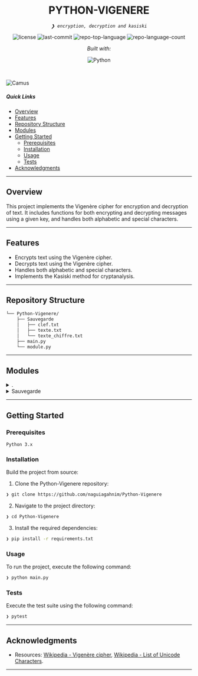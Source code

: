 <p align="center">
    <h1 align="center">PYTHON-VIGENERE</h1>
</p>
<p align="center">
    <em><code>❯ encryption, decryption and kasiski</code></em>
</p>
<p align="center">
	<img src="https://img.shields.io/github/license/naguiagahnim/Python-Vigenere?style=flat&logo=opensourceinitiative&logoColor=white&color=ff00bc" alt="license">
	<img src="https://img.shields.io/github/last-commit/naguiagahnim/Python-Vigenere?style=flat&logo=git&logoColor=white&color=ff00bc" alt="last-commit">
	<img src="https://img.shields.io/github/languages/top/naguiagahnim/Python-Vigenere?style=flat&color=ff00bc" alt="repo-top-language">
	<img src="https://img.shields.io/github/languages/count/naguiagahnim/Python-Vigenere?style=flat&color=ff00bc" alt="repo-language-count">
</p>
<p align="center">
		<em>Built with:</em>
</p>
<p align="center">
	<img src="https://img.shields.io/badge/Python-3776AB.svg?style=flat&logo=Python&logoColor=white" alt="Python">
</p>

<br>

![Camus](https://media1.tenor.com/m/aNzzrsihnysAAAAC/albertcamus.gif)

#####  Quick Links

- [ Overview](#-overview)
- [ Features](#-features)
- [ Repository Structure](#-repository-structure)
- [ Modules](#-modules)
- [ Getting Started](#-getting-started)
    - [ Prerequisites](#-prerequisites)
    - [ Installation](#-installation)
    - [ Usage](#-usage)
    - [ Tests](#-tests)
- [ Acknowledgments](#-acknowledgments)

---

##  Overview

This project implements the Vigenère cipher for encryption and decryption of text. It includes functions for both encrypting and decrypting messages using a given key, and handles both alphabetic and special characters.

---

##  Features

- Encrypts text using the Vigenère cipher.
- Decrypts text using the Vigenère cipher.
- Handles both alphabetic and special characters.
- Implements the Kasiski method for cryptanalysis.

---

##  Repository Structure

```sh
└── Python-Vigenere/
    ├── Sauvegarde
    │   ├── clef.txt
    │   ├── texte.txt
    │   └── texte_chiffre.txt
    ├── main.py
    └── module.py
```

---

##  Modules

<details closed><summary>.</summary>

| File | Summary |
| --- | --- |
| [main.py](https://github.com/naguiagahnim/Python-Vigenere/blob/main/main.py) | <code>❯ The main file that is executed</code> |
| [module.py](https://github.com/naguiagahnim/Python-Vigenere/blob/main/module.py) | <code>❯ The file containing all of the functions</code> |

</details>

<details closed><summary>Sauvegarde</summary>

| File | Summary |
| --- | --- |
| [texte_chiffre.txt](https://github.com/naguiagahnim/Python-Vigenere/blob/main/Sauvegarde/texte_chiffre.txt) | <code>❯ The file saving the encrypted text</code> |
| [texte.txt](https://github.com/naguiagahnim/Python-Vigenere/blob/main/Sauvegarde/texte.txt) | <code>❯ An input file for the functions, containing the decrypted text</code> |
| [clef.txt](https://github.com/naguiagahnim/Python-Vigenere/blob/main/Sauvegarde/clef.txt) | <code>❯An input file for the functions, containing the key</code> |

</details>

---

##  Getting Started

###  Prerequisites

`Python 3.x`

###  Installation

Build the project from source:

1. Clone the Python-Vigenere repository:
```sh
❯ git clone https://github.com/naguiagahnim/Python-Vigenere
```

2. Navigate to the project directory:
```sh
❯ cd Python-Vigenere
```

3. Install the required dependencies:
```sh
❯ pip install -r requirements.txt
```

###  Usage

To run the project, execute the following command:

```sh
❯ python main.py
```

###  Tests

Execute the test suite using the following command:

```sh
❯ pytest
```

---


##  Acknowledgments


- Resources: [Wikipedia - Vigenère cipher](https://en.wikipedia.org/wiki/Vigen%C3%A8re_cipher), [Wikipedia - List of Unicode Characters](https://en.wikipedia.org/wiki/List_of_Unicode_characters).

---
